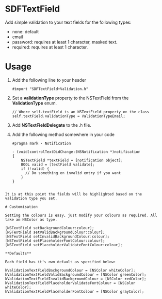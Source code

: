 SDFTextField
============

Add simple validation to your text fields for the following types:

- none: default
- email
- password: requires at least 1 character, masked text.
- required: requires at least 1 character.

# Usage

1. Add the following line to your header

	```
	#import "SDFTextField+Validation.h"
	```

2. Set a **validationType** property to the NSTextField from the **ValidationType** enum.

	```
	// Where self.textField is an NSTextField property on the class
	self.textField.validationType = ValidationTypeEmail;
	```

3. Add **NSTextFieldDelegate** to the .h file.
4. Add the following method somewhere in your code

	```
	#pragma mark - Notification
	
	- (void)controlTextDidChange:(NSNotification *)notification
	{
		NSTextField *textField = [notification object];
		BOOL valid = [textField validate];
		if (!valid) {
		  // Do something on invalid entry if you want
		}
	}
```

It is at this point the fields will be highlighted based on the validation type you set.

# Customisation

Setting the colours is easy, just modify your colours as required. All take an NSColor as type.

[NSTextField setBackgroundColour:colour];
[NSTextField setValidBackgroundColour:colour];
[NSTextField setInvalidBackgroundColour:colour];
[NSTextField setPlaceholderFontColour:colour];
[NSTextField setPlaceholderValidateFontColour:colour];

**Defaults**

Each field has it's own default as specified below:

kValidationTextFieldBackgroundColour = [NSColor whiteColor];
kValidationTextFieldValidBackgroundColour = [NSColor greenColor];
kValidationTextFieldInvalidBackgroundColour = [NSColor redColor];
kValidationTextFieldPlaceholderValidateFontColour = [NSColor whiteColor];
kValidationTextFieldPlaceholderFontColour = [NSColor grayColor];
